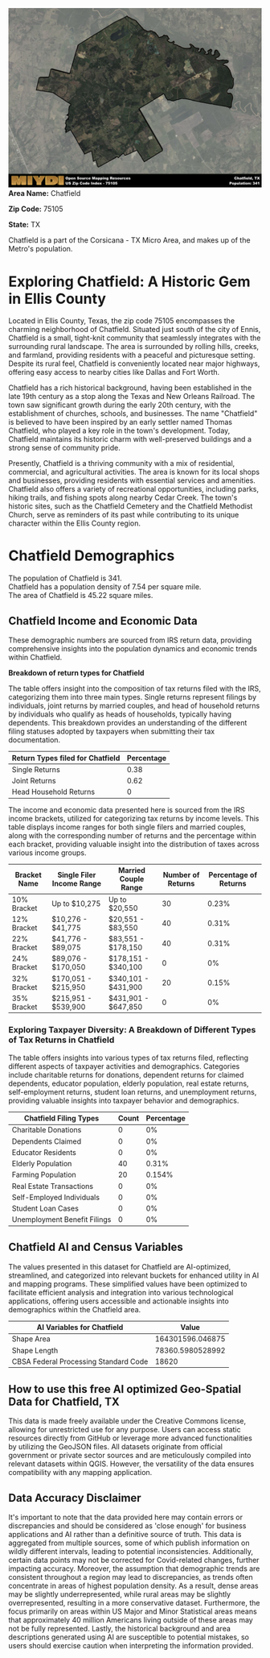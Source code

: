 ![Image Alt Text](../_images/75105.png)
**Area Name:** Chatfield

**Zip Code:** 75105

**State:** TX

Chatfield is a part of the Corsicana - TX Micro Area, and makes up  of the Metro's population.  

# Exploring Chatfield: A Historic Gem in Ellis County

Located in Ellis County, Texas, the zip code 75105 encompasses the charming neighborhood of Chatfield. Situated just south of the city of Ennis, Chatfield is a small, tight-knit community that seamlessly integrates with the surrounding rural landscape. The area is surrounded by rolling hills, creeks, and farmland, providing residents with a peaceful and picturesque setting. Despite its rural feel, Chatfield is conveniently located near major highways, offering easy access to nearby cities like Dallas and Fort Worth.

Chatfield has a rich historical background, having been established in the late 19th century as a stop along the Texas and New Orleans Railroad. The town saw significant growth during the early 20th century, with the establishment of churches, schools, and businesses. The name "Chatfield" is believed to have been inspired by an early settler named Thomas Chatfield, who played a key role in the town's development. Today, Chatfield maintains its historic charm with well-preserved buildings and a strong sense of community pride.

Presently, Chatfield is a thriving community with a mix of residential, commercial, and agricultural activities. The area is known for its local shops and businesses, providing residents with essential services and amenities. Chatfield also offers a variety of recreational opportunities, including parks, hiking trails, and fishing spots along nearby Cedar Creek. The town's historic sites, such as the Chatfield Cemetery and the Chatfield Methodist Church, serve as reminders of its past while contributing to its unique character within the Ellis County region.

# Chatfield Demographics

The population of Chatfield is 341.  
Chatfield has a population density of 7.54 per square mile.  
The area of Chatfield is 45.22 square miles.  

## Chatfield Income and Economic Data

These demographic numbers are sourced from IRS return data, providing comprehensive insights into the population dynamics and economic trends within Chatfield.

**Breakdown of return types for Chatfield**

The table offers insight into the composition of tax returns filed with the IRS, categorizing them into three main types. Single returns represent filings by individuals, joint returns by married couples, and head of household returns by individuals who qualify as heads of households, typically having dependents. This breakdown provides an understanding of the different filing statuses adopted by taxpayers when submitting their tax documentation.

| Return Types filed for Chatfield                              | Percentage          |
|----------------------------------------------------------|---------------------|
| Single Returns                                            | 0.38 |
| Joint Returns                                             | 0.62 |
| Head Household Returns                                    | 0 |

The income and economic data presented here is sourced from the IRS income brackets, utilized for categorizing tax returns by income levels. This table displays income ranges for both single filers and married couples, along with the corresponding number of returns and the percentage within each bracket, providing valuable insight into the distribution of taxes across various income groups.

| Bracket Name       | Single Filer Income Range | Married Couple Range | Number of Returns | Percentage of Returns |
|--------------------|----------------------------|----------------------|-------------------|-----------------------|
| 10% Bracket        | Up to $10,275              | Up to $20,550        | 30 | 0.23% |
| 12% Bracket        | $10,276 - $41,775          | $20,551 - $83,550    | 40 | 0.31% |
| 22% Bracket        | $41,776 - $89,075          | $83,551 - $178,150   | 40 | 0.31% |
| 24% Bracket        | $89,076 - $170,050         | $178,151 - $340,100  | 0 | 0% |
| 32% Bracket        | $170,051 - $215,950        | $340,101 - $431,900  | 20 | 0.15% |
| 35% Bracket        | $215,951 - $539,900        | $431,901 - $647,850  | 0 | 0% |

### Exploring Taxpayer Diversity: A Breakdown of Different Types of Tax Returns in Chatfield

The table offers insights into various types of tax returns filed, reflecting different aspects of taxpayer activities and demographics. Categories include charitable returns for donations, dependent returns for claimed dependents, educator population, elderly population, real estate returns, self-employment returns, student loan returns, and unemployment returns, providing valuable insights into taxpayer behavior and demographics.

| Chatfield Filing Types                    | Count | Percentage |
|--------------------------------------|-------|------------|
| Charitable Donations                 | 0 | 0% |
| Dependents Claimed                   | 0 | 0% |
| Educator Residents                   | 0 | 0% |
| Elderly Population                   | 40 | 0.31% |
| Farming Population                   | 20 | 0.154% |
| Real Estate Transactions             | 0 | 0% |
| Self-Employed Individuals            | 0 | 0% |
| Student Loan Cases                   | 0 | 0% |
| Unemployment Benefit Filings         | 0 | 0% |

## Chatfield AI and Census Variables

The values presented in this dataset for Chatfield are AI-optimized, streamlined, and categorized into relevant buckets for enhanced utility in AI and mapping programs. These simplified values have been optimized to facilitate efficient analysis and integration into various technological applications, offering users accessible and actionable insights into demographics within the Chatfield area.

| AI Variables for Chatfield | Value |
|-------------|-------|
| Shape Area | 164301596.046875 |
| Shape Length | 78360.5980528992 |
| CBSA Federal Processing Standard Code | 18620 |

## How to use this free AI optimized Geo-Spatial Data for Chatfield, TX

This data is made freely available under the Creative Commons license, allowing for unrestricted use for any purpose. Users can access static resources directly from GitHub or leverage more advanced functionalities by utilizing the GeoJSON files. All datasets originate from official government or private sector sources and are meticulously compiled into relevant datasets within QGIS. However, the versatility of the data ensures compatibility with any mapping application.

## Data Accuracy Disclaimer
It's important to note that the data provided here may contain errors or discrepancies and should be considered as 'close enough' for business applications and AI rather than a definitive source of truth. This data is aggregated from multiple sources, some of which publish information on wildly different intervals, leading to potential inconsistencies. Additionally, certain data points may not be corrected for Covid-related changes, further impacting accuracy. Moreover, the assumption that demographic trends are consistent throughout a region may lead to discrepancies, as trends often concentrate in areas of highest population density. As a result, dense areas may be slightly underrepresented, while rural areas may be slightly overrepresented, resulting in a more conservative dataset. Furthermore, the focus primarily on areas within US Major and Minor Statistical areas means that approximately 40 million Americans living outside of these areas may not be fully represented. Lastly, the historical background and area descriptions generated using AI are susceptible to potential mistakes, so users should exercise caution when interpreting the information provided.
